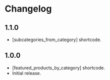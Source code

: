 # Changelog #

## 1.1.0 ##
* [subcategories_from_category] shortcode.  

## 1.0.0 ##
* [featured_products_by_category] shortcode.  
* Initial release.
